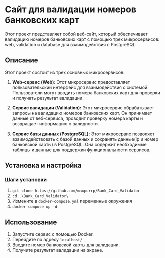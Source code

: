 # Сайт для валидации номеров банковских карт

Этот проект представляет собой веб-сайт, который обеспечивает валидацию номеров банковских карт с помощью трех микросервисов: web, validation и database для взаимодействия с  PostgreSQL.

## Описание

Этот проект состоит из трех основных микросервисов:

1. **Web-сервис (Web):** Этот микросервис предоставляет пользовательский интерфейс для взаимодействия с системой. Пользователи могут вводить номера банковских карт для проверки и получать результат валидации.

2. **Сервис валидации (Validation):** Этот микросервис обрабатывает запросы на валидацию номеров банковских карт. Он принимает данные от веб-сервиса, проводит проверку номера карты и возвращает информацию о валидности.

3. **Сервис базы данных (PostgreSQL):** Этот микросервис позволяет взаимодействовать с базой данных и сохранять данные(ip и номер банковской карты) в  PostgreSQL. Она содержит необходимые таблицы и данные для поддержки функциональности сервисов.

## Установка и настройка


### Шаги установки

1. ```git clone https://github.com/maxpurrp/Bank_Card_Validator```
2. ```cd .\Bank_Card_Validator\```
3. Измените в ```docker-compose.yml``` переменные окружения
4. ```docker-compose up -d```

## Использование

1. Запустите сервис с помощью Docker.
2. Перейдите по адресу ``localhost/``
3. Введите номер банковской карты для валидации.
4. Получите результат валидации на экране.

